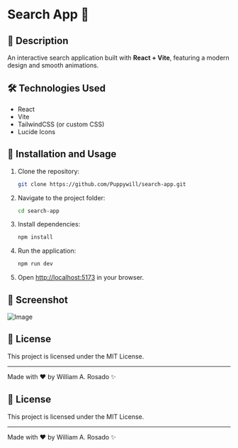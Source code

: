 # Search App 🚀

## 📌 Description
An interactive search application built with **React + Vite**, featuring a modern design and smooth animations.

## 🛠 Technologies Used
- React
- Vite
- TailwindCSS (or custom CSS)
- Lucide Icons

## 🔧 Installation and Usage
1. Clone the repository:
   ```sh
   git clone https://github.com/Puppywill/search-app.git
   ```
2. Navigate to the project folder:
   ```sh
   cd search-app
   ```
3. Install dependencies:
   ```sh
   npm install
   ```
4. Run the application:
   ```sh
   npm run dev
   ```
5. Open [http://localhost:5173](http://localhost:5173) in your browser.

## 📸 Screenshot
![Image](https://github.com/user-attachments/assets/0f6c78da-94ec-4388-824a-2900e1f79f56)


## 📄 License
This project is licensed under the MIT License.

---
Made with ❤️ by William A. Rosado ✨



## 📄 License
This project is licensed under the MIT License.

---
Made with ❤️ by William A. Rosado ✨

